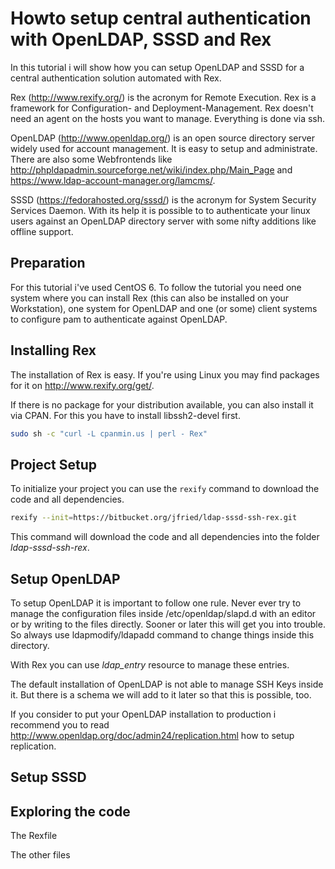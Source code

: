 # Howto setup central authentication with OpenLDAP, SSSD and Rex

In this tutorial i will show how you can setup OpenLDAP and SSSD for a central authentication solution automated with Rex.

Rex (http://www.rexify.org/) is the acronym for Remote Execution. Rex is a framework for Configuration- and Deployment-Management. Rex doesn't need an agent on the hosts you want to manage. Everything is done via ssh.

OpenLDAP (http://www.openldap.org/) is an open source directory server widely used for account management. It is easy to setup and administrate. There are also some Webfrontends like http://phpldapadmin.sourceforge.net/wiki/index.php/Main_Page and https://www.ldap-account-manager.org/lamcms/.

SSSD (https://fedorahosted.org/sssd/) is the acronym for System Security Services Daemon. With its help it is possible to to authenticate your linux users against an OpenLDAP directory server with some nifty additions like offline support.

## Preparation

For this tutorial i've used CentOS 6. To follow the tutorial you need one system where you can install Rex (this can also be installed on your Workstation), one system for OpenLDAP and one (or some) client systems to configure pam to authenticate against OpenLDAP.


## Installing Rex

The installation of Rex is easy. If you're using Linux you may find packages for it on http://www.rexify.org/get/.

If there is no package for your distribution available, you can also install it via CPAN. For this you have to install libssh2-devel first.

```bash
sudo sh -c "curl -L cpanmin.us | perl - Rex"
```

## Project Setup

To initialize your project you can use the ```rexify``` command to download the code and all dependencies.

```bash
rexify --init=https://bitbucket.org/jfried/ldap-sssd-ssh-rex.git
```

This command will download the code and all dependencies into the folder *ldap-sssd-ssh-rex*.

## Setup OpenLDAP

To setup OpenLDAP it is important to follow one rule. Never ever try to manage the configuration files inside /etc/openldap/slapd.d with an editor or by writing to the files directly. Sooner or later this will get you into trouble. So always use ldapmodify/ldapadd command to change things inside this directory.

With Rex you can use *ldap_entry* resource to manage these entries.

The default installation of OpenLDAP is not able to manage SSH Keys inside it. But there is a schema we will add to it later so that this is possible, too.

If you consider to put your OpenLDAP installation to production i recommend you to read http://www.openldap.org/doc/admin24/replication.html how to setup replication.



## Setup SSSD


## Exploring the code

The Rexfile

The other files

